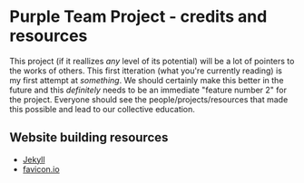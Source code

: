 # Purple Team Project - credits and resources

This project (if it reallizes *any* level of its potential) will be a lot of pointers to the works of others. This first itteration (what you're currently reading) is my first attempt at *something*. We should certainly make this better in the future and this *definitely* needs to be an immediate "feature number 2" for the project. Everyone should see the people/projects/resources that made this possible and lead to our collective education.

## Website building resources

- [Jekyll](https://jekyllrb.com)
- [favicon.io](https://favicon.io)
